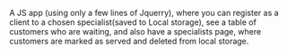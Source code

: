 A JS app (using only a few lines of Jquerry), where you can register as a client to a chosen specialist(saved to Local storage), see a table of customers who are waiting, and also have a specialists page, where customers are marked as served and deleted from local storage.
